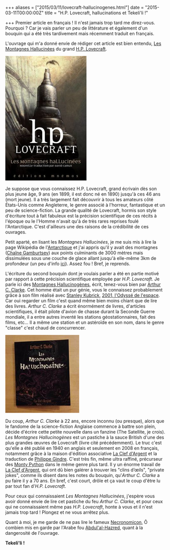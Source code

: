 +++
aliases = ["2015/03/11/lovecraft-hallucinogenes.html"]
date = "2015-03-11T00:00:00Z"
title = "H.P. Lovecraft, hallucinations et Tekeli'li !"

+++
Premier article en français ! Il n'est jamais trop tard me direz-vous. Pourquoi ? Car je vais parler un peu de littérature et également d'un bouquin qui a été très tardivement mais récemment traduit en français.

L'ouvrage qui m'a donné envie de rédiger cet article est bien entendu, [Les Montagnes Hallucinées][1] du grand [H.P. Lovecraft][2].

<img class="small" alt="H.P. Lovecraft - Les Montagnes Hallucinées" src="/images/posts/montagnes_hallucinees.jpg" />

Je suppose que vous connaissez H.P. Lovecraft, grand écrivain dès son plus jeune âge, 9 ans (en 1899, il est donc né en 1890) jusqu'à ces 46 ans (mort jeune). Il a très largement fait découvrir à tous les amateurs côté États-Unis comme Angleterre, le genre associé à l'horreur, fantastique et un peu de science-fiction. La grande qualité de Lovecraft, hormis son style d'écriture tout à fait fabuleux est la précision scientifique de ces récits à l'époque ou le l'Homme n'avait qu'à de très rares reprises foulé l'Antarctique. C'est d'ailleurs une des raisons de la crédibilité de ces ouvrages.

Petit aparté, en lisant les *Montagnes Hallucinées*, je me suis mis à lire la page Wikipédia de l'[Antarctique][10] et j'ai appris qu'il y avait des montagnes ([Chaîne Gamburtsev][12]) aux points culminants de 3000 mètres mais dissimulées sous une couche de glace allant jusqu'à elle-même 3km de profondeur (un peu d'info [ici][11]). Assez fou ! Bref, je reprends.

L'écriture du second bouquin dont je voulais parler a été en partie motivé par rapport à cette précision scientifique employée par *H.P. Lovecraft*. Je parle ici des [Montagnes Hallucinogènes][4], écrit, tenez-vous bien par [Arthur C. Clarke][3]. Cet homme était un pur génie, vous le connaissez probablement grâce à son film réalisé avec [Stanley Kubrick][5], [2001, l'Odyssé de l'espace][6]. Car oui regarder un film c'est quand même bien moins chiant que de lire des livres. *Arthur C. Clarke* a écrit énormément de livres, d'articles scientifiques, il était pilote d'avion de chasse durant la Seconde Guerre mondiale, il a entre autres inventé les stations géostationnaires, fait des films, etc... Il a même une station et un astéroïde en son nom, dans le genre "classe" c'est chaud de concurrencer.

<img class="small" alt="Arthur C. Clarke - Les Montagnes Hallucinogènes" src="/images/posts/montagnes_hallucinogenes.jpg" />

Du coup, *Arthur C. Clarke* à 22 ans, encore inconnu (ou presque), alors que le fandome de la science-fiction Anglaise commence à battre son plein, décide d'écrire cette petite nouvelle dans un fanzine (The Satellite, je crois). *Les Montagnes Hallucinogènes* est un pastiche à la sauce British d'une des plus grandes œuvres de Lovecraft (livre cité précédemment). Le truc c'est qu'elle a été publié en 1940 en anglais et seulement en 2008 en français, notamment grâce à la maison d'édition associative [La Clef d'Argent][7] et la traduction de [Philippe Gindre][8]. C'est très fin, même ultra raffiné, précurseur des [Monty Python][9] dans le même genre plus tard. Il y un énorme travail de [La Clef d'Argent][7], qui ont dû bien galérer à trouver les "clins d’œils", "private jokes", comme ils disent dans les notes du bouquin, qu'*Arthur C. Clarke* a pu faire il y a 70 ans. En bref, c'est court, drôle et ça vaut le coup d'être lu par tout fan d'*H.P. Lovecraft*.

Pour ceux qui connaissaient *Les Montagnes Hallucinées*, j'espère vous avoir donné envie de lire cet pastiche du feu *Arthur C. Clarke*, et pour ceux qui ne connaissaient même pas *H.P. Lovecraft*, honte à vous et il n'est jamais trop tard ! Plongez et ne vous arrêtez plus.

Quant à moi, je me garde de ne pas lire le fameux [Necronomicon][13], Ô combien mis en garde par l'Arabe fou [Abdul'al-Hazred][14], quant à la dangerosité de l'ouvrage.

**Tekeli'li !**

[1]: http://fr.wikipedia.org/wiki/Les_Montagnes_hallucin%C3%A9es
[2]: http://fr.wikipedia.org/wiki/H._P._Lovecraft
[3]: http://fr.wikipedia.org/wiki/Arthur_C._Clarke
[4]: http://fr.wikipedia.org/wiki/Les_Montagnes_hallucinog%C3%A8nes
[5]: http://fr.wikipedia.org/wiki/Stanley_Kubrick
[6]: http://fr.wikipedia.org/wiki/2001,_l%27Odyss%C3%A9e_de_l%27espace
[7]: http://fr.wikipedia.org/wiki/La_Clef_d%27Argent
[8]: http://fr.wikipedia.org/wiki/Philippe_Gindre
[9]: http://fr.wikipedia.org/wiki/Monty_Python
[10]: http://fr.wikipedia.org/wiki/Antarctique
[11]: http://www.sciencesetavenir.fr/nature-environnement/20111117.OBS4727/l-enigme-des-montagnes-cachees-de-l-antarctique.html
[12]: http://fr.wikipedia.org/wiki/Cha%C3%AEne_Gamburtsev
[13]: http://fr.wikipedia.org/wiki/Necronomicon
[14]: http://fr.wikipedia.org/wiki/Personnages_du_mythe_de_Cthulhu#Abdul_al-Hazred
